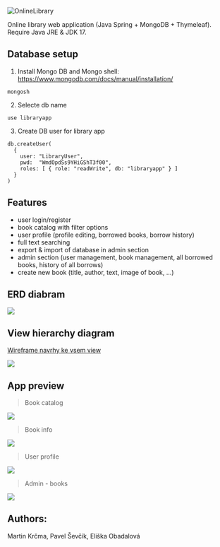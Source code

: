 ![OnlineLibrary](https://socialify.git.ci/0xMartin/OnlineLibrary/image?description=1&forks=1&issues=1&language=1&name=1&owner=1&stargazers=1&theme=Light)

Online library web application (Java Spring + MongoDB + Thymeleaf). Require Java JRE & JDK 17. 

## Database setup
1) Install Mongo DB and Mongo shell: https://www.mongodb.com/docs/manual/installation/
```
mongosh
```

2) Selecte db name
```
use libraryapp
```

3) Create DB user for library app
```
db.createUser(
  {
    user: "LibraryUser",
    pwd:  "WmdOpdSs9YHiGShT3f00",  
    roles: [ { role: "readWrite", db: "libraryapp" } ]
  }
)
```

## Features
* user login/register
* book catalog with filter options
* user profile (profile editing, borrowed books, borrow history)
* full text searching
* export & import of database in admin section
* admin section (user management, book management, all borrowed books, history of all borrows)
* create new book (title, author, text, image of book, ...)

## ERD diabram
<img src="./dokumentace/erd_diagram/erd_diagram.png">

## View hierarchy diagram
[Wireframe navrhy ke vsem view](./dokumentace/view)

<img src="./dokumentace/view/view_diagram.png">

## App preview
> Book catalog
<img src="./dokumentace/catalog.png">

> Book info
<img src="./dokumentace/info.png">

> User profile
<img src="./dokumentace/profile.png">

> Admin - books
<img src="./dokumentace/admin.png">

## Authors:
Martin Krčma, Pavel Ševčík, Eliška Obadalová
